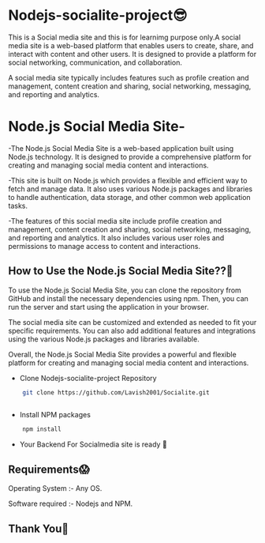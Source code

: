 # Nodejs-socialite-project😎

This is a Social media site and this is for learnimg purpose only.A social media site is a web-based platform that enables users to create, share, and interact with content and other users. It is designed to provide a platform for social networking, communication, and collaboration.

A social media site typically includes features such as profile creation and management, content creation and sharing, social networking, messaging, and reporting and analytics.



# Node.js Social Media Site-

-The Node.js Social Media Site is a web-based application built using Node.js technology. It is designed to provide a comprehensive platform for creating and managing social media content and interactions.

-This site is built on Node.js which provides a flexible and efficient way to fetch and manage data. It also uses various Node.js packages and libraries to handle authentication, data storage, and other common web application tasks.

-The features of this social media site include profile creation and management, content creation and sharing, social networking, messaging, and reporting and analytics. It also includes various user roles and permissions to manage access to content and interactions.



## How to Use the Node.js Social Media Site??🧐

To use the Node.js Social Media Site, you can clone the repository from GitHub and install the necessary dependencies using npm. Then, you can run the server and start using the application in your browser.

The social media site can be customized and extended as needed to fit your specific requirements. You can also add additional features and integrations using the various Node.js packages and libraries available.

Overall, the Node.js Social Media Site provides a powerful and flexible platform for creating and managing social media content and interactions.

- Clone Nodejs-socialite-project Repository
```bash
    git clone https://github.com/Lavish2001/Socialite.git
    
```
- Install NPM packages 
```bash
    npm install
```
- Your Backend For Socialmedia site is ready 🤙

## Requirements😱

 Operating System  :- Any OS.

 Software required :- Nodejs and NPM.


## Thank You🙏
